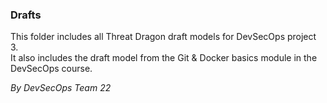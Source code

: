 ### Drafts

This folder includes all Threat Dragon draft models for DevSecOps project 3. <br> It also includes the draft model from the Git & Docker basics module in the DevSecOps course.

_By DevSecOps Team 22_
